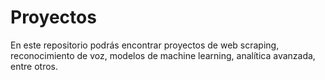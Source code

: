 # Proyectos
En este repositorio podrás encontrar proyectos de web scraping, reconocimiento de voz, modelos de machine learning, analítica avanzada, entre otros.
